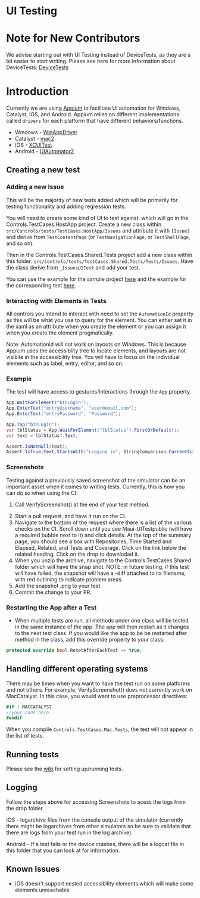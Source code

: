 UI Testing
===

# Note for New Contributors

We advise starting out with UI Testing instead of DeviceTests, as they are a bit easier to start writing. Please see here for more information about DeviceTests: [DeviceTests](https://devdiv.visualstudio.com/DevDiv/_wiki/wikis/DevDiv.wiki/32195/MAUI#:~:text=%2D%20Device%20tests%20%2D%20These%20are%20tests%20that%20will%20run%20on%20an%20actual%20device%20or%20simulator)

# Introduction

Currently we are using [Appium](https://appium.io/docs/en/2.0/) to facilitate UI automation for Windows, Catalyst, iOS, and Android.
Appium relies on different implementations called `drivers` for each platform that have different behaviors/functions.
* Windows   - [WinAppDriver](https://github.com/appium/appium-windows-driver)
* Catalyst  - [mac2](https://github.com/appium/appium-mac2-driver)
* iOS       - [XCUITest](https://github.com/appium/appium-xcuitest-driver)
* Android   - [UIAutomator2](https://github.com/appium/appium-uiautomator2-driver)


## Creating a new test

### Adding a new Issue

This will be the majority of new tests added which will be primarily for testing functionality and adding regression tests.

You will need to create some kind of UI to test against, which will go in the Controls.TestCases.HostApp project. Create a new class within `src/Controls/tests/TestCases.HostApp/Issues` and attribute it with `[Issue]` and derive from `TestContentPage` (or `TestNavigationPage`, or `TestShellPage`, and so on).

Then in the Controls.TestCases.Shared.Tests project add a new class within this folder: `src/Controls/tests/TestCases.Shared.Tests/Tests/Issues`. Have the class derive from `_IssuesUITest` and add your test.

You can use the example for the sample project [here](https://github.com/dotnet/maui/blob/main/src/Controls/tests/TestCases.HostApp/Issues/RefreshViewPage.cs) and the example for the corresponding test [here](https://github.com/dotnet/maui/tree/main/src/Controls/tests/TestCases.Shared.Tests/Tests/Issues/RefreshViewTests.cs).

### Interacting with Elements in Tests

 All controls you intend to interact with need to set the `AutomationId` property as this will be what you use to query for the element. You can either set it in the xaml as an attribute when you create the element or you can assign it when you create the element progmatically.

Note: AutomationId will not work on layouts on Windows. This is because Appium uses the accessiblity tree to locate elements, and layouts are not visibile in the accessibility tree. You will have to focus on the individual elements such as label, entry, editor, and so on.

### Example

The test will have access to gestures/interactions through the `App` property.
```csharp
App.WaitForElement("btnLogin");
App.EnterText("entryUsername", "user@email.com");
App.EnterText("entryPassword", "Password");

App.Tap("btnLogin");
var lblStatus = App.WaitForElement("lblStatus").FirstOrDefault();
var text = lblStatus?.Text;

Assert.IsNotNull(text);
Assert.IsTrue(text.StartsWith("Logging in", StringComparison.CurrentCulture));
```

### Screenshots

Testing against a previously saved screenshot of the simulator can be an important asset when it comes to writing tests. Currently, this is how you can do so when using the CI:
1. Call VerifyScreenshot() at the end of your test method.
2) Start a pull request, and have it run on the CI.
3) Navigate to the bottom of the request where there is a list of the various checks on the CI. Scroll down until you see Maui-UITestpublic (will have a required bubble next to it) and click details. At the top of the summary page, you should see a box with Repositories, Time Started and Elapsed, Related, and Tests and Coverage. Click on the link below the related heading. Click on the drop to downlodad it.
4) When you unzip the archive, navigate to the Controls.TestCases.Shared folder which will have the snap shot. NOTE: in future testing, if this test will have failed, the snapshot will have a -diff attached to its filename, with red outlining to indicate problem areas.
5) Add the snapshot .png to your test
6) Commit the change to your PR.

### Restarting the App after a Test

- When multiple tests are run, all methods under one class will be tested in the same instance of the app. The app will then restart as it changes to the next test class. If you would like the app to be be restarted after method in the class, add this override property to your class:
```csharp
protected override bool ResetAfterEachTest => true;
```

## Handling different operating systems

There may be times when you want to have the test run on some platforms and not others. For example, VerifyScreenshot() does not currently work on MacCatalyst. In this case, you would want to use preprocessor directives:

```csharp
#if ! MACCATALYST
//your code here
#endif
```

When you compile `Controls.TestCases.Mac.Tests`, the test will not appear in the list of tests. 

## Running tests
Please see the [wiki](https://github.com/dotnet/maui/wiki/UITests) for setting up/running tests.

## Logging

Follow the steps above for accessing Screenshots to acess the logs from the drop folder.

IOS - logarchive files from the console output of the simulator (currently there might be logarchives from other simulators so be sure to validate that there are logs from your test run in the log archive).
 
Android - If a test fails or the device crashes, there will be a logcat file in this folder that you can look at for information.

## Known Issues
- iOS doesn't support nested accessibility elements which will make some elements unreachable
